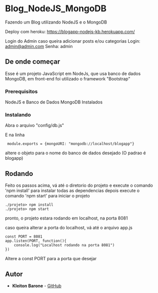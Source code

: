 # Blog_NodeJS_MongoDB
Fazendo um Blog utilizando NodeJS e o MongoDB

Deploy com heroku: https://blogapp-nodejs-kb.herokuapp.com/

Login do Admin caso queira adicionar posts e/ou categorias
  Login: admin@admin.com
  Senha: admin

## De onde começar

Esse é um projeto JavaScript em NodeJs, que usa banco de dados MongoDB, em front-end foi utilizado o framework "Bootstrap"

### Prerequisitos

NodeJS e Banco de Dados MongoDB Instalados

### Instalando

Abra o arquivo "config/db.js" 

E na linha
```
 module.exports = {mongoURI: "mongodb://localhost/blogapp"}
```

altere o objeto para o nome do banco de dados desejado (O padrao é blogapp)


## Rodando

Feito os passos acima, vá até o diretorio do projeto e execute o comando 'npm install' para instalar todas as dependencias depois execute o comando 'npm start' para iniciar o projeto

```
./projeto> npm install
./projeto> npm start
```
pronto, o projeto estara rodando em localhost, na porta 8081

caso queira alterar a porta do localhost, vá até o arquivo app.js

```
const PORT = 8081
app.listen(PORT, function(){
    console.log("Localhost rodando na porta 8081")
})
```
Altere a const PORT para a porta que desejar

## Autor

* **Kleiton Barone** - [GitHub](https://github.com/KleitonBarone)

